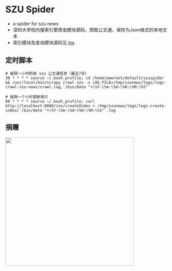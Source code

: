# SZU Spider
* a spider for szu news
* 深圳大学校内搜索引擎爬虫模块源码，爬取公文通，保存为Json格式的本地文本
* 索引模块及查询模块源码见 [ins](https://github.com/StrickYan/ins)

## 定时脚本
```
# 每隔一小时抓取 szu 公文通信息（最近7天）
30 * * * * source ~/.bash_profile; cd /home/wwwroot/default/szuspider && /usr/local/bin/scrapy crawl szu -s LOG_FILE=/tmp/szunews/logs/logs-crawl-szu-news/crawl.log.`/bin/date "+\%Y-\%m-\%d~\%H:\%M:\%S"`

# 每隔一个小时更新索引
00 * * * * source ~/.bash_profile; curl http://localhost:8080/ins/createIndex > /tmp/szunews/logs/logs-create-index/`/bin/date "+\%Y-\%m-\%d~\%H:\%M:\%S"`.log
```

## 捐赠
  <img src="https://raw.githubusercontent.com/StrickYan/sixchat/master/md_img/IMG_0238.jpg" width="400px" />
